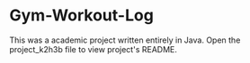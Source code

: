 # Gym-Workout-Log
This was a academic project written entirely in Java. Open the project_k2h3b file to view project's README.
